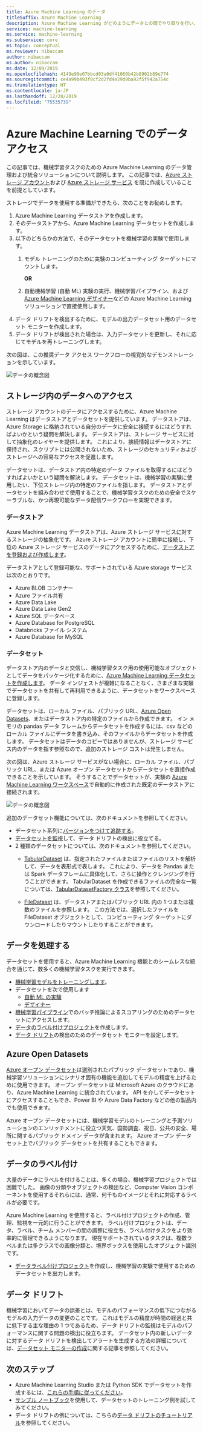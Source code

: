 ```yaml
---
title: Azure Machine Learning のデータ
titleSuffix: Azure Machine Learning
description: Azure Machine Learning がどのようにデータとの間でやり取りを行い、それが機械学習の実験全体でどのように利用されるかについて説明します。
services: machine-learning
ms.service: machine-learning
ms.subservice: core
ms.topic: conceptual
ms.reviewer: nibaccam
author: nibaccam
ms.author: nibaccam
ms.date: 12/09/2019
ms.openlocfilehash: 4149e90e07bbcd03a0df41060b42b8902b89e774
ms.sourcegitcommit: ce4a99b493f8cf2d2fd4e29d9ba92f5f942a754c
ms.translationtype: HT
ms.contentlocale: ja-JP
ms.lasthandoff: 12/28/2019
ms.locfileid: "75535739"
---
```

# <a name="data-access-in-azure-machine-learning"></a>Azure Machine Learning でのデータ アクセス

この記事では、機械学習タスクのための Azure Machine Learning のデータ管理および統合ソリューションについて説明します。 この記事では、[Azure ストレージ アカウント](https://docs.microsoft.com/azure/storage/common/storage-quickstart-create-account?tabs=azure-portal)および [Azure ストレージ サービス](https://docs.microsoft.com/azure/storage/common/storage-introduction) を既に作成していることを前提としています。

ストレージでデータを使用する準備ができたら、次のことをお勧めします。

1. Azure Machine Learning データストアを作成します。
2. そのデータストアから、Azure Machine Learning データセットを作成します。 
3. 以下のどちらかの方法で、そのデータセットを機械学習の実験で使用します。 
    1. モデル トレーニングのために実験のコンピューティング ターゲットにマウントします。

        **OR** 

    1. 自動機械学習 (自動 ML) 実験の実行、機械学習パイプライン、および [Azure Machine Learning デザイナー](concept-designer.md)などの Azure Machine Learning ソリューションで直接使用します。
4. データ ドリフトを検出するために、モデルの出力データセット用のデータセット モニターを作成します。 
5. データ ドリフトが検出された場合は、入力データセットを更新し、それに応じてモデルを再トレーニングします。

次の図は、この推奨データ アクセス ワークフローの視覚的なデモンストレーションを示しています。

![データの概念図](./media/concept-data/data-concept-diagram.svg)

## <a name="access-data-in-storage"></a>ストレージ内のデータへのアクセス

ストレージ アカウントのデータにアクセスするために、Azure Machine Learning はデータストアとデータセットを提供しています。 データストアは、Azure Storage に格納されている自分のデータに安全に接続するにはどうすればよいかという疑問を解決します。 データストアは、ストレージ サービスに対して抽象化のレイヤーを提供します。 これにより、接続情報はデータストアに保持され、スクリプトには公開されないため、ストレージのセキュリティおよびストレージへの容易なアクセスを促進します。 

データセットは、データストア内の特定のデータ ファイルを取得するにはどうすればよいかという疑問を解決します。 データセットは、機械学習の実験に使用したい、下位ストレージ内の特定のファイルを指します。 データストアとデータセットを組み合わせて使用することで、機械学習タスクのための安全でスケーラブルな、かつ再現可能なデータ配信ワークフローを実現できます。

### <a name="datastores"></a>データストア

Azure Machine Learning データストアは、Azure ストレージ サービスに対するストレージの抽象化です。 Azure ストレージ アカウントに簡単に接続し、下位の Azure ストレージ サービスのデータにアクセスするために、[データストア を登録および作成します](how-to-access-data.md)。

データストアとして登録可能な、サポートされている Azure storage サービスは次のとおりです。
+ Azure BLOB コンテナー
+ Azure ファイル共有
+ Azure Data Lake
+ Azure Data Lake Gen2
+ Azure SQL データベース
+ Azure Database for PostgreSQL
+ Databricks ファイル システム
+ Azure Database for MySQL

### <a name="datasets"></a>データセット

データストア内のデータと交信し、機械学習タスク用の使用可能なオブジェクトとしてデータをパッケージ化するために、[Azure Machine Learning データセットを作成します](how-to-create-register-datasets.md)。 データ インジェストが複雑になることなく、さまざまな実験でデータセットを共有して再利用できるように、データセットをワークスペースに登録します。

データセットは、ローカル ファイル、パブリック URL、[Azure Open Datasets](#open)、またはデータストア内の特定のファイルから作成できます。 イン メモリの pandas データ フレームからデータセットを作成するには、csv などのローカル ファイルにデータを書き込み、そのファイルからデータセットを作成します。 データセットはデータのコピーではありませんが、ストレージ サービス内のデータを指す参照なので、追加のストレージ コストは発生しません。 

次の図は、Azure ストレージ サービスがない場合に、ローカル ファイル、パブリック URL、または Azure オープン データセットからデータセットを直接作成できることを示しています。 そうすることでデータセットが、実験の [Azure Machine Learning ワークスペース](concept-workspace.md)で自動的に作成された既定のデータストアに接続されます。

![データの概念図](./media/concept-data/dataset-workflow.svg)

追加のデータセット機能については、次のドキュメントを参照してください。

+ データセット系列に[バージョンをつけて追跡する](how-to-version-track-datasets.md)。
+ [データセットを監視](how-to-monitor-datasets.md)して、データ ドリフトの検出に役立てる。
+  2 種類のデータセットについては、次のドキュメントを参照してください。
    + [TabularDataset](https://docs.microsoft.com/python/api/azureml-core/azureml.data.tabulardataset?view=azure-ml-py) は、指定されたファイルまたはファイルのリストを解析して、データを表形式で表します。 これにより、データを Pandas または Spark データフレームに具体化して、さらに操作とクレンジングを行うことができます。 TabularDataset を作成できるファイルの完全な一覧については、[TabularDatasetFactory クラス](https://aka.ms/tabulardataset-api-reference)を参照してください。

    + [FileDataset](https://docs.microsoft.com/python/api/azureml-core/azureml.data.file_dataset.filedataset?view=azure-ml-py) は、データストアまたはパブリック URL 内の 1 つまたは複数のファイルを参照します。 この方法では、選択したファイルを FileDataset オブジェクトとして、コンピューティング ターゲットにダウンロードしたりマウントしたりすることができます。

## <a name="work-with-your-data"></a>データを処理する

データセットを使用すると、Azure Machine Learning 機能とのシームレスな統合を通じて、数多くの機械学習タスクを実行できます。 

+ [機械学習モデルをトレーニングします](how-to-train-with-datasets.md)。
+ データセットを次で使用します 
     + [自動 ML の実験](how-to-create-portal-experiments.md)
     + [デザイナー](tutorial-designer-automobile-price-train-score.md#import-data) 
+ [機械学習パイプライン](how-to-create-your-first-pipeline.md)でのバッチ推論によるスコアリングのためのデータセットにアクセスします。
+ [データのラベル付けプロジェクト](#label)を作成します。
+ [データ ドリフト](#drift)の検出のためのデータセット モニターを設定します。

<a name="open"></a>

## <a name="azure-open-datasets"></a>Azure Open Datasets

[Azure オープン データセット](how-to-create-register-datasets.md#create-datasets-with-azure-open-datasets)は選別されたパブリック データセットであり、機械学習ソリューションにシナリオ固有の機能を追加してモデルの精度を上げるために使用できます。 オープン データセットは Microsoft Azure のクラウドにあり、Azure Machine Learning に統合されています。 API を介してデータセットにアクセスすることもでき、Power BI や Azure Data Factory などの他の製品内でも使用できます。

Azure オープン データセットには、機械学習モデルのトレーニングと予測ソリューションのエンリッチメントに役立つ天気、国勢調査、祝日、公共の安全、場所に関するパブリック ドメイン データが含まれます。 Azure オープン データセット上でパブリック データセットを共有することもできます。

<a name="label"></a>

## <a name="data-labeling"></a>データのラベル付け

大量のデータにラベルを付けることは、多くの場合、機械学習プロジェクトでは困難でした。 画像の分類やオブジェクトの検出など、Computer Vision コンポーネントを使用するそれらには、通常、何千ものイメージとそれに対応するラベルが必要です。

Azure Machine Learning を使用すると、ラベル付けプロジェクトの作成、管理、監視を一元的に行うことができます。 ラベル付けプロジェクトは、データ、ラベル、チーム メンバーの間の調整に役立ち、ラベル付けタスクをより効率的に管理できるようになります。 現在サポートされているタスクは、複数ラベルまたは多クラスでの画像分類と、境界ボックスを使用したオブジェクト識別です。

+ [データラベル付けプロジェクト](how-to-create-labeling-projects.md)を作成し、機械学習の実験で使用するためのデータセットを出力します。

<a name="drift"></a>

## <a name="data-drift"></a>データ ドリフト

機械学習においてデータの誤差とは、モデルのパフォーマンスの低下につながるモデルの入力データの変更のことです。 これはモデルの精度が時間の経過と共に低下する主な理由の 1 つであるため、データ ドリフトの監視はモデルのパフォーマンスに関する問題の検出に役立ちます。
データセット内の新しいデータに対するデータ ドリフトを検出してアラートを生成する方法の詳細については、[データセット モニターの作成](how-to-monitor-datasets.md)に関する記事を参照してください。

## <a name="next-steps"></a>次のステップ 

+ Azure Machine Learning Studio または Python SDK でデータセットを作成するには、[これらの手順に従ってください](how-to-create-register-datasets.md)。
+ [サンプル ノートブック](https://aka.ms/dataset-tutorial)を使用して、データセットのトレーニング例を試してみてください。
+ データ ドリフトの例については、こちらの[データ ドリフトのチュートリアル](https://aka.ms/datadrift-notebook)を参照してください。
